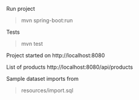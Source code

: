 Run project
> mvn spring-boot:run

Tests
> mvn test

Project started on http://localhost:8080

List of products
http://localhost:8080/api/products

Sample dataset imports from
> resources/import.sql

